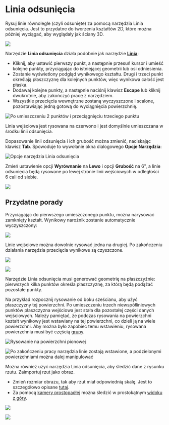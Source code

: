 # Linia odsunięcia

Rysuj linie równoległe (czyli odsunięte) za pomocą narzędzia Linia odsunięcia. Jest to przydatne do tworzenia kształtów 2D, które można później wyciągać, aby wyglądały jak ściany 3D.

![](<../.gitbook/assets/image (3).png>)

Narzędzie **Linia odsunięcia** działa podobnie jak narzędzie [**Linia**](https://windows.help.formit.autodesk.com/v/polish/tool-library/line-tool):

* Kliknij, aby ustawić pierwszy punkt, a następnie przesuń kursor i umieść kolejne punkty, przyciągając do istniejącej geometrii lub osi odniesienia.&#x20;
* Zostanie wyświetlony podgląd wynikowego kształtu. Drugi i trzeci punkt określają płaszczyznę dla kolejnych punktów, więc wynikowa całość jest płaska.
* Dodawaj kolejne punkty, a następnie naciśnij klawisz **Escape** lub kliknij dwukrotnie, aby zakończyć pracę z narzędziem.
* Wszystkie przecięcia wewnętrzne zostaną wyczyszczone i scalone, pozostawiając jedną gotową do wyciągnięcia powierzchnię.

![Po umieszczeniu 2 punktów i przeciągnięciu trzeciego punktu](../.gitbook/assets/walls1.png)

Linia wejściowa jest rysowana na czerwono i jest domyślnie umieszczana w środku linii odsunięcia.

Dopasowanie linii odsunięcia i ich grubość można zmienić, naciskając klawisz **Tab**. Spowoduje to wywołanie okna dialogowego **Opcje Narzędzia**:

![Opcje narzędzia Linia odsunięcia](../.gitbook/assets/walls2.png)

Zmień ustawienie opcji **Wyrównanie** na **Lewo** i opcji **Grubość** na 6", a linie odsunięcia będą rysowane po lewej stronie linii wejściowych w odległości 6 cali od siebie.

![](../.gitbook/assets/walls3.png)

## Przydatne porady

Przyciągając do pierwszego umieszczonego punktu, można narysować zamknięty kształt. Wynikowy narożnik zostanie automatycznie wyczyszczony:

![](../.gitbook/assets/walls4.png)

Linie wejściowe można dowolnie rysować jedna na drugiej. Po zakończeniu działania narzędzia przecięcia wynikowe są czyszczone.

![](../.gitbook/assets/walls5.png)

![](../.gitbook/assets/walls6.png)

Narzędzie Linia odsunięcia musi generować geometrię na płaszczyźnie: pierwszych kilka punktów określa płaszczyznę, za którą będą podążać pozostałe punkty.

Na przykład rozpocznij rysowanie od boku sześcianu, aby użyć płaszczyzny tej powierzchni. Po umieszczeniu trzech niewspółliniowych punktów płaszczyzna wejściowa jest stała dla pozostałej części danych wejściowych. Należy pamiętać, że podczas rysowania na powierzchni kształt wynikowy jest wstawiany na tej powierzchni, co dzieli ją na wiele powierzchni. Aby można było zapobiec temu wstawieniu, rysowana powierzchnia musi być częścią [grupy](https://windows.help.formit.autodesk.com/v/polish/tool-library/groups).

![Rysowanie na powierzchni pionowej](../.gitbook/assets/walls7.png)

![Po zakończeniu pracy narzędzia linie zostają wstawione, a podzielonymi powierzchniami można dalej manipulować](../.gitbook/assets/walls8.png)

Można również użyć narzędzia Linia odsunięcia, aby śledzić dane z rysunku rzutu. Zaimportuj rzut jako obraz.

* Zmień rozmiar obrazu, tak aby rzut miał odpowiednią skalę. Jest to szczegółowo opisane [tutaj](https://windows.help.formit.autodesk.com/building-the-farnsworth-house/work-with-images-and-the-ground-plane).&#x20;
* Za pomocą [kamery prostopadłej](orthographic-camera.md) można śledzić w prostokątnym [widoku z góry](orthographic-views.md).

![](../.gitbook/assets/walls9.png)

![](../.gitbook/assets/walls10.png)
